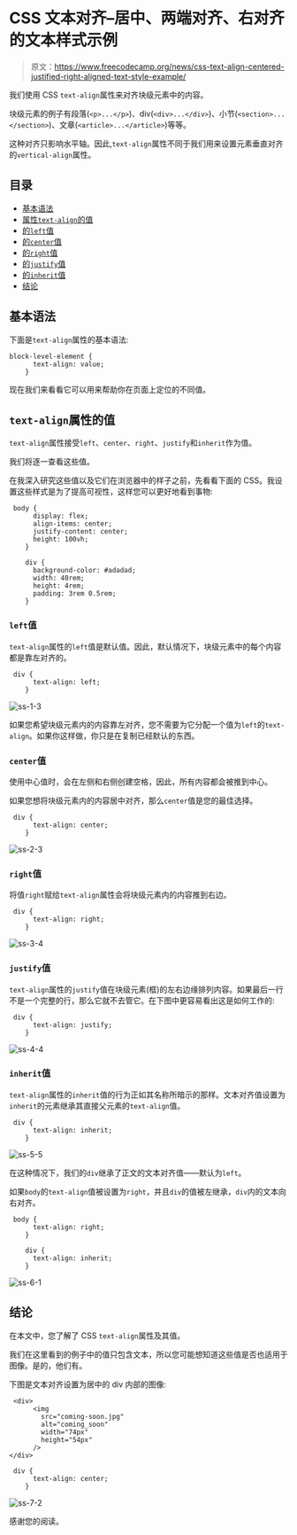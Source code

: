 # CSS 文本对齐–居中、两端对齐、右对齐的文本样式示例

> 原文：<https://www.freecodecamp.org/news/css-text-align-centered-justified-right-aligned-text-style-example/>

我们使用 CSS `text-align`属性来对齐块级元素中的内容。

块级元素的例子有段落(`<p>...</p>`)、div(`<div>...</div>`)、小节(`<section>...</section>`)、文章(`<article>...</article>`)等等。

这种对齐只影响水平轴。因此,`text-align`属性不同于我们用来设置元素垂直对齐的`vertical-align`属性。

## 目录

*   [基本语法](#basicsyntax)
*   [属性`text-align`的值](#valuesofthetextalignproperty)
*   [的`left`值](#theleftvalue)
*   [的`center`值](#thecentervalue)
*   [的`right`值](#therightvalue)
*   [的`justify`值](#thejustifyvalue)
*   [的`inherit`值](#theinheritvalue)
*   [结论](#conclusion)

## 基本语法

下面是`text-align`属性的基本语法:

```
block-level-element {
      text-align: value;
    } 
```

现在我们来看看它可以用来帮助你在页面上定位的不同值。

## `text-align`属性的值

`text-align`属性接受`left`、`center`、`right`、`justify`和`inherit`作为值。

我们将逐一查看这些值。

在我深入研究这些值以及它们在浏览器中的样子之前，先看看下面的 CSS。我设置这些样式是为了提高可视性，这样您可以更好地看到事物:

```
 body {
      display: flex;
      align-items: center;
      justify-content: center;
      height: 100vh;
    }

    div {
      background-color: #adadad;
      width: 40rem;
      height: 4rem;
      padding: 3rem 0.5rem;
    } 
```

### `left`值

`text-align`属性的`left`值是默认值。因此，默认情况下，块级元素中的每个内容都是靠左对齐的。

```
 div {
      text-align: left;
    } 
```

![ss-1-3](img/6b8d70bdb232967e81db8d2d5cba85ed.png)

如果您希望块级元素内的内容靠左对齐，您不需要为它分配一个值为`left`的`text-align`。如果你这样做，你只是在复制已经默认的东西。

### `center`值

使用中心值时，会在左侧和右侧创建空格，因此，所有内容都会被推到中心。

如果您想将块级元素内的内容居中对齐，那么`center`值是您的最佳选择。

```
 div {
      text-align: center;
    } 
```

![ss-2-3](img/975109dee0fc64054d76148a5f7094bf.png)

### `right`值

将值`right`赋给`text-align`属性会将块级元素内的内容推到右边。

```
 div {
      text-align: right;
    } 
```

![ss-3-4](img/892a57f44210749da0e3de3ba2dae4bd.png)

### `justify`值

`text-align`属性的`justify`值在块级元素(框)的左右边缘排列内容。如果最后一行不是一个完整的行，那么它就不去管它。在下图中更容易看出这是如何工作的:

```
 div {
      text-align: justify;
    } 
```

![ss-4-4](img/0b481546fd0df686b21d70b13fb6344c.png)

### `inherit`值

`text-align`属性的`inherit`值的行为正如其名称所暗示的那样。文本对齐值设置为`inherit`的元素继承其直接父元素的`text-align`值。

```
 div {
      text-align: inherit;
    } 
```

![ss-5-5](img/0322b19847ea356ff21e42f84311e521.png)

在这种情况下，我们的`div`继承了正文的文本对齐值——默认为`left`。

如果`body`的`text-align`值被设置为`right`，并且`div`的值被左继承，`div`内的文本向右对齐。

```
 body {
      text-align: right;
    }

    div {
      text-align: inherit;
    } 
```

![ss-6-1](img/acf5a005c3c87cdc17960f4e70628120.png)

## 结论

在本文中，您了解了 CSS `text-align`属性及其值。

我们在这里看到的例子中的值只包含文本，所以您可能想知道这些值是否也适用于图像。是的，他们有。

下图是文本对齐设置为居中的 div 内部的图像:

```
 <div>
      <img
        src="coming-soon.jpg"
        alt="coming_soon"
        width="74px"
        height="54px"
      />
</div> 
```

```
 div {
      text-align: center;
    } 
```

![ss-7-2](img/d80edc5808855f184d6e5facb77c7a98.png)

感谢您的阅读。